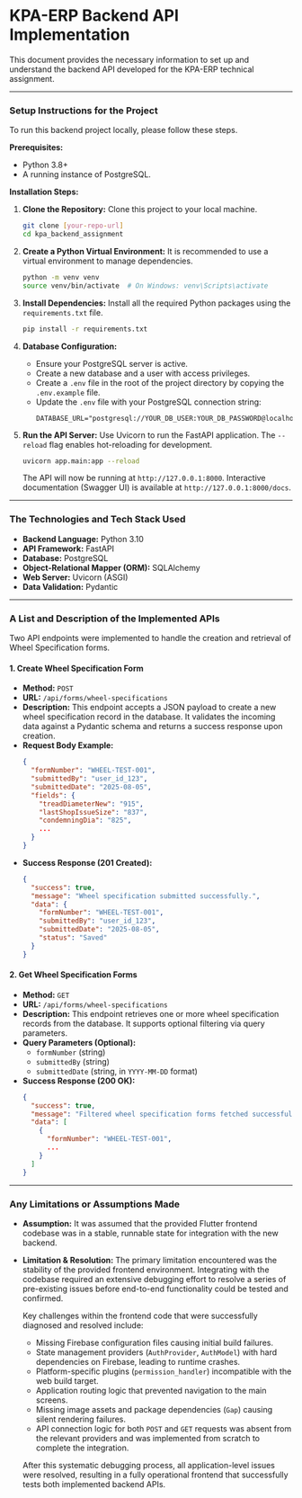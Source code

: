 # KPA-ERP Backend API Implementation

This document provides the necessary information to set up and understand the backend API developed for the KPA-ERP technical assignment.

---

### Setup Instructions for the Project

To run this backend project locally, please follow these steps.

**Prerequisites:**
* Python 3.8+
* A running instance of PostgreSQL.

**Installation Steps:**

1.  **Clone the Repository:**
    Clone this project to your local machine.
    ```bash
    git clone [your-repo-url]
    cd kpa_backend_assignment
    ```

2.  **Create a Python Virtual Environment:**
    It is recommended to use a virtual environment to manage dependencies.
    ```bash
    python -m venv venv
    source venv/bin/activate  # On Windows: venv\Scripts\activate
    ```

3.  **Install Dependencies:**
    Install all the required Python packages using the `requirements.txt` file.
    ```bash
    pip install -r requirements.txt
    ```

4.  **Database Configuration:**
    * Ensure your PostgreSQL server is active.
    * Create a new database and a user with access privileges.
    * Create a `.env` file in the root of the project directory by copying the `.env.example` file.
    * Update the `.env` file with your PostgreSQL connection string:
      ```
      DATABASE_URL="postgresql://YOUR_DB_USER:YOUR_DB_PASSWORD@localhost/YOUR_DB_NAME"
      ```

5.  **Run the API Server:**
    Use Uvicorn to run the FastAPI application. The `--reload` flag enables hot-reloading for development.
    ```bash
    uvicorn app.main:app --reload
    ```
    The API will now be running at `http://127.0.0.1:8000`. Interactive documentation (Swagger UI) is available at `http://127.0.0.1:8000/docs`.

---

### The Technologies and Tech Stack Used

* **Backend Language:** Python 3.10
* **API Framework:** FastAPI
* **Database:** PostgreSQL
* **Object-Relational Mapper (ORM):** SQLAlchemy
* **Web Server:** Uvicorn (ASGI)
* **Data Validation:** Pydantic

---

### A List and Description of the Implemented APIs

Two API endpoints were implemented to handle the creation and retrieval of Wheel Specification forms.

#### 1. Create Wheel Specification Form

* **Method:** `POST`
* **URL:** `/api/forms/wheel-specifications`
* **Description:** This endpoint accepts a JSON payload to create a new wheel specification record in the database. It validates the incoming data against a Pydantic schema and returns a success response upon creation.
* **Request Body Example:**
    ```json
    {
      "formNumber": "WHEEL-TEST-001",
      "submittedBy": "user_id_123",
      "submittedDate": "2025-08-05",
      "fields": {
        "treadDiameterNew": "915",
        "lastShopIssueSize": "837",
        "condemningDia": "825",
        ...
      }
    }
    ```
* **Success Response (201 Created):**
    ```json
    {
      "success": true,
      "message": "Wheel specification submitted successfully.",
      "data": {
        "formNumber": "WHEEL-TEST-001",
        "submittedBy": "user_id_123",
        "submittedDate": "2025-08-05",
        "status": "Saved"
      }
    }
    ```

#### 2. Get Wheel Specification Forms

* **Method:** `GET`
* **URL:** `/api/forms/wheel-specifications`
* **Description:** This endpoint retrieves one or more wheel specification records from the database. It supports optional filtering via query parameters.
* **Query Parameters (Optional):**
    * `formNumber` (string)
    * `submittedBy` (string)
    * `submittedDate` (string, in `YYYY-MM-DD` format)
* **Success Response (200 OK):**
    ```json
    {
      "success": true,
      "message": "Filtered wheel specification forms fetched successfully.",
      "data": [
        {
          "formNumber": "WHEEL-TEST-001",
          ...
        }
      ]
    }
    ```

---

### Any Limitations or Assumptions Made

* **Assumption:** It was assumed that the provided Flutter frontend codebase was in a stable, runnable state for integration with the new backend.

* **Limitation & Resolution:** The primary limitation encountered was the stability of the provided frontend environment. Integrating with the codebase required an extensive debugging effort to resolve a series of pre-existing issues before end-to-end functionality could be tested and confirmed.

    Key challenges within the frontend code that were successfully diagnosed and resolved include:
    * Missing Firebase configuration files causing initial build failures.
    * State management providers (`AuthProvider`, `AuthModel`) with hard dependencies on Firebase, leading to runtime crashes.
    * Platform-specific plugins (`permission_handler`) incompatible with the web build target.
    * Application routing logic that prevented navigation to the main screens.
    * Missing image assets and package dependencies (`Gap`) causing silent rendering failures.
    * API connection logic for both `POST` and `GET` requests was absent from the relevant providers and was implemented from scratch to complete the integration.

    After this systematic debugging process, all application-level issues were resolved, resulting in a fully operational frontend that successfully tests both implemented backend APIs.